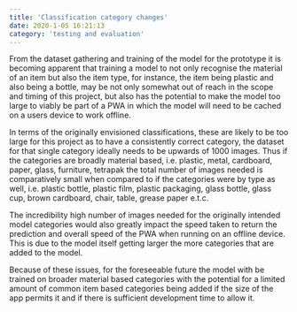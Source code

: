 ```yaml
---
title: 'Classification category changes'
date: 2020-1-05 16:21:13
category: 'testing and evaluation'
---
```


From the dataset gathering and training of the model for the prototype it is becoming apparent that training a model to not only recognise the material of an item but also the item type, for instance, the item being plastic and also being a bottle, may be not only somewhat out of reach in the scope and timing of this project, but also has the potential to make the model too large to viably be part of a PWA in which the model will need to be cached on a users device to work offline.

In terms of the originally envisioned classifications, these are likely to be too large for this project as to have a consistently correct category, the dataset for that single category ideally needs to be upwards of 1000 images. Thus if the categories are broadly material based, i.e. plastic, metal, cardboard, paper, glass, furniture, tetrapak the total number of images needed is comparatively small when compared to if the categories were by type as well, i.e. plastic bottle, plastic film, plastic packaging, glass bottle, glass cup, brown cardboard, chair, table, grease paper e.t.c.

The incredibility high number of images needed for the originally intended model categories would also greatly impact the speed taken to return the prediction and overall speed of the PWA when running on an offline device. This is due to the model itself getting larger the more categories that are added to the model.

Because of these issues, for the foreseeable future the model with be trained on broader material based categories with the potential for a limited amount of common item based categories being added if the size of the app permits it and if there is sufficient development time to allow it.
